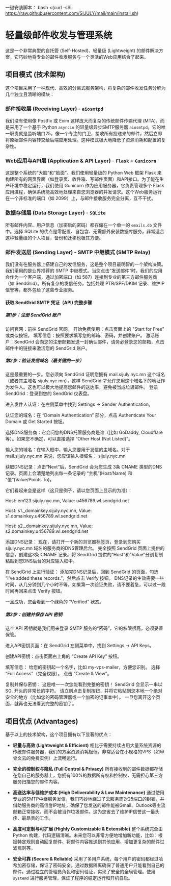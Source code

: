 一键安装脚本： bash <(curl -sSL https://raw.githubusercontent.com/SIJULY/mail/main/install.sh)



# 轻量级邮件收发与管理系统

这是一个非常典型的自托管 (Self-Hosted)、轻量级 (Lightweight) 的邮件解决方案，它巧妙地将专业的邮件收发服务与一个灵活的Web应用结合了起来。

## 项目模式 (技术架构)

这个项目采用了一种现代、高效的分离式服务架构，将复杂的邮件收发任务分解为几个独立且清晰的模块：

### 邮件接收层 (Receiving Layer) - `aiosmtpd`
我们没有使用像 Postfix 或 Exim 这样庞大而复杂的传统邮件传输代理 (MTA)，而是采用了一个基于 Python `asyncio` 的轻量级异步SMTP服务器 `aiosmtpd`。它的唯一职责就是监听端口25，像一个专注的门卫，接收所有投递来的邮件，然后立即将原始邮件内容转交给后端应用处理。这种模式极大地降低了资源消耗和配置的复杂性。

### Web应用与API层 (Application & API Layer) - `Flask` + `Gunicorn`
这是整个系统的“大脑”和“脸面”。我们使用轻量级的 Python Web 框架 Flask 来构建所有的网页界面（如登录页、收件箱、写邮件页面）和API接口。为了能在生产环境中稳定运行，我们使用 Gunicorn 作为应用服务器，它负责管理多个 Flask 应用进程，确保系统能高效地处理来自您浏览器的并发请求。这个Web服务运行在一个非标准的端口（如 2099）上，与邮件接收服务完全分离，互不干扰。

### 数据存储层 (Data Storage Layer) - `SQLite`
所有邮件内容、用户信息（加密后的密码）都存储在一个单一的 `emails.db` 文件中。选择 SQLite 的优点是零配置、自包含、无需额外安装数据库服务，非常适合这种轻量级的个人项目，备份和迁移也极其方便。

### 邮件发送层 (Sending Layer) - SMTP 中继模式 (SMTP Relay)
我们没有在服务器上搭建自己的发信服务，这是整个项目最明智的一个架构决策。我们采用的是业界推荐的 SMTP 中继模式。当您点击“发送邮件”时，我们的应用会作为一个客户端，通过加密端口（如 587）连接到专业的第三方邮件服务商（如 SendGrid）。所有复杂的发信任务，包括处理 PTR/SPF/DKIM 记录、维护IP信誉等，都外包给了这些专业服务。

#### 获取 SendGrid SMTP 凭证（API) 完整步骤

##### 第1步：注册 SendGrid 账户
访问官网：前往 SendGrid 官网。
开始免费使用：点击页面上的 "Start for Free" 或类似按钮。
填写信息：按照要求填写您的邮箱、密码，并创建账户。
激活账户：SendGrid 会向您的注册邮箱发送一封确认邮件，请务必登录您的邮箱，点击邮件中的链接来激活您的 SendGrid 账户。

##### 第2步：验证发信域名（最关键的一步）
这是最重要的一步。您必须向 SendGrid 证明您拥有 mail.sijuly.nyc.mn 这个域名（或者其主域名 sijuly.nyc.mn），这样 SendGrid 才允许您用这个域名下的地址作为发件人。这也可以极大地提高您邮件的送达率，避免被当成垃圾邮件。
登录 SendGrid：登录到您的 SendGrid 仪表盘。

进入发件人认证：在左侧菜单中找到 Settings -> Sender Authentication。

认证您的域名：在 “Domain Authentication” 部分，点击 Authenticate Your Domain 或 Get Started 按钮。

选择DNS服务商：它会问您的DNS托管服务商是谁（比如 GoDaddy, Cloudflare 等）。如果您不确定，可以直接选择 “Other Host (Not Listed)”。

输入您的域名：在输入框中，输入您要用于发信的主域名。对于 mail.sijuly.nyc.mn 来说，您应该输入根域名： sijuly.nyc.mn

获取DNS记录：点击“Next”后，SendGrid 会为您生成 3条 CNAME 类型的DNS记录。页面上会清楚地列出每一条记录的 “主机”(Host/Name) 和 “值”(Value/Points To)。

它们看起来会是这样（这只是例子，请以您页面上显示的为准）：

Host: em123.sijuly.nyc.mn, Value: u456789.wl.sendgrid.net

Host: s1._domainkey.sijuly.nyc.mn, Value: s1.domainkey.u456789.wl.sendgrid.net

Host: s2._domainkey.sijuly.nyc.mn, Value: s2.domainkey.u456789.wl.sendgrid.net

添加DNS记录：
现在，请打开一个新的浏览器标签页，登录到您购买 sijuly.nyc.mn 域名的服务商的DNS管理后台。
完全按照 SendGrid 页面上提供的信息，创建这3条 CNAME 记录。将 SendGrid 提供的“Host”和“Value”分别复制粘贴到您DNS后台的对应输入框中。

在 SendGrid 上进行验证：
添加完DNS记录后，回到 SendGrid 的页面，勾选 “I've added these records.”，然后点击 Verify 按钮。
DNS记录的生效需要一些时间，从几分钟到几个小时不等。如果第一次验证失败，请不要着急，可以过一段时间再回来点击 Verify 按钮。

一旦成功，您会看到一个绿色的 “Verified” 状态。
##### 第3步：创建并保存 API 密钥
这个 API 密钥就是我们用来登录 SMTP 服务的“密码”，它的权限很高，必须妥善保管。

进入API密钥页面：在 SendGrid 左侧菜单中，找到 Settings -> API Keys。

创建API密钥：点击页面右上角的 “Create API Key” 按钮。

填写信息：
给您的密钥起一个名字，比如 my-vps-mailer，方便您识别。
选择 “Full Access”（完全权限）。
点击 “Create & View”。

复制并保存密钥：
这是唯一一次您能看到完整的密钥！ SendGrid 会显示一串以 SG. 开头的非常长的字符。
请立刻点击复制按钮，并将它粘贴到您本地一个绝对安全的地方（比如您的密码管理器或一个加密的记事本中）。
一旦您离开这个页面，就再也无法看到完整的密钥了。


## 项目优点 (Advantages)

基于以上的技术架构，这个项目拥有以下显著的优点：

* **轻量与高效 (Lightweight & Efficient)**
  相比于需要持续占用大量系统资源的传统邮件服务器，我们的方案资源消耗极低，非常适合在小规格的VPS（如甲骨文云的免费实例）上流畅运行。

* **完全的控制权与隐私 (Full Control & Privacy)**
  所有接收到的邮件数据都存储在您自己的服务器上，您拥有100%的数据所有权和控制权，无需担心第三方服务扫描您的邮件内容。

* **高送达率与低维护成本 (High Deliverability & Low Maintenance)**
  通过使用专业的SMTP中继服务发信，我们巧妙地绕过了云服务商对25端口的封锁，并借助服务商的高信誉IP地址，确保了您发送的邮件能被Gmail、Outlook等主流邮箱正常接收，而不会被当作垃圾邮件。这为您省去了维护IP信誉这一最头疼、最昂贵的工作。

* **高度可定制与可扩展 (Highly Customizable & Extensible)**
  整个系统完全由 Python 构建，代码逻辑清晰。未来您可以非常方便地增加新功能，比如：根据特定规则自动回复邮件、将邮件内容推送到其他应用、增加更复杂的邮件过滤规则等。

* **安全可靠 (Secure & Reliable)**
  采用了多用户系统，每个用户的密码都经过哈希加密存储，保证了密码安全。通过数据隔离确保了普通用户只能看到自己的邮件。通过独立的管理员角色和密码验证，实现了安全的全局管理。使用 `systemd` 进行服务管理，保证了程序的稳定运行和开机自启。
